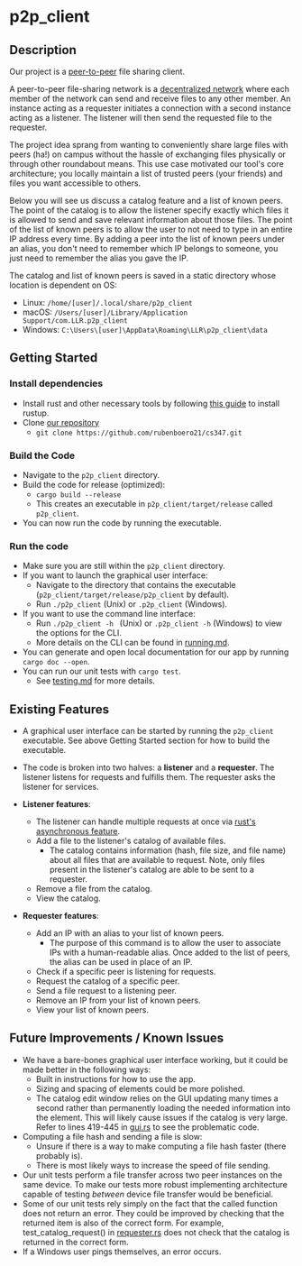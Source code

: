 # p2p_client

## Description
Our project is a [peer-to-peer](https://en.wikipedia.org/wiki/Peer-to-peer) file sharing client.

A peer-to-peer file-sharing network is a [decentralized network](https://en.wikipedia.org/wiki/Decentralized_web) where each member of the network can send and receive files to any other member. An instance acting as a requester initiates a connection with a second instance acting as a listener. The listener will then send the requested file to the requester.

The project idea sprang from wanting to conveniently share large files with peers (ha!) on campus without the hassle of exchanging files physically or through other roundabout means. This use case motivated our tool's core architecture; you locally maintain a list of trusted peers (your friends) and files you want accessible to others. 

Below you will see us discuss a catalog feature and a list of known peers. The point of the catalog is to allow the listener specify exactly which files it is allowed to send and save relevant information about those files. The point of the list of known peers is to allow the user to not need to type in an entire IP address every time. By adding a peer into the list of known peers under an alias, you don't need to remember which IP belongs to someone, you just need to remember the alias you gave the IP.

The catalog and list of known peers is saved in a static directory whose location is dependent on OS:
- Linux: `/home/[user]/.local/share/p2p_client`
- macOS: `/Users/[user]/Library/Application Support/com.LLR.p2p_client`
- Windows: `C:\Users\[user]\AppData\Roaming\LLR\p2p_client\data`

## Getting Started
### Install dependencies
- Install rust and other necessary tools by following [this guide](https://doc.rust-lang.org/book/ch01-01-installation.html) to install rustup.
- Clone [our repository](https://github.com/rubenboero21/cs347)
  - `git clone https://github.com/rubenboero21/cs347.git`

### Build the Code
- Navigate to the `p2p_client` directory.
- Build the code for release (optimized):
  - `cargo build --release`
  - This creates an executable in `p2p_client/target/release` called `p2p_client`.
- You can now run the code by running the executable.

### Run the code
- Make sure you are still within the `p2p_client` directory.
- If you want to launch the graphical user interface:
  - Navigate to the directory that contains the executable (`p2p_client/target/release/p2p_client` by default).
  - Run `./p2p_client` (Unix) or `.p2p_client` (Windows).
- If you want to use the command line interface:
  - Run `./p2p_client -h ` (Unix) or `.p2p_client -h` (Windows) to view the options for the CLI.
  - More details on the CLI can be found in [running.md](https://github.com/rubenboero21/cs347/blob/main/doc/running.md).
- You can generate and open local documentation for our app by running `cargo doc --open`.
- You can run our unit tests with `cargo test`. 
  - See [testing.md](https://github.com/rubenboero21/cs347/blob/main/doc/testing.md) for more details.

## Existing Features
- A graphical user interface can be started by running the `p2p_client` executable. See above Getting Started section for how to build the executable.
- The code is broken into two halves: a **listener** and a **requester**. The listener listens for requests and fulfills them. The requester asks the listener for services. 
- **Listener features**:
  - The listener can handle multiple requests at once via [rust's asynchronous feature](https://rust-lang.github.io/async-book/).
  - Add a file to the listener's catalog of available files.
    - The catalog contains information (hash, file size, and file name) about all files that are available to request. Note, only files present in the listener's catalog are able to be sent to a requester.
  - Remove a file from the catalog.
  - View the catalog.

- **Requester features**:
  - Add an IP with an alias to your list of known peers.
    - The purpose of this command is to allow the user to associate IPs with a human-readable alias. Once added to the list of peers, the alias can be used in place of an IP.
  - Check if a specific peer is listening for requests.
  - Request the catalog of a specific peer.
  - Send a file request to a listening peer.
  - Remove an IP from your list of known peers.
  - View your list of known peers.

## Future Improvements / Known Issues
- We have a bare-bones graphical user interface working, but it could be made better in the following ways:
  - Built in instructions for how to use the app.
  - Sizing and spacing of elements could be more polished.
  - The catalog edit window relies on the GUI updating many times a second rather than permanently loading the needed information into the element. This will likely cause issues if the catalog is very large. Refer to lines 419-445 in [gui.rs](https://github.com/rubenboero21/cs347/blob/main/p2p_client/src/gui.rs) to see the problematic code.
- Computing a file hash and sending a file is slow:
  - Unsure if there is a way to make computing a file hash faster (there probably is).
  - There is most likely ways to increase the speed of file sending.
- Our unit tests perform a file transfer across two peer instances on the same device. To make our tests more robust implementing architecture capable of testing *between* device file transfer would be beneficial.
- Some of our unit tests rely simply on the fact that the called function does not return an error. They could be improved by checking that the returned item is also of the correct form. For example, test_catalog_request() in [requester.rs](https://github.com/rubenboero21/cs347/blob/main/p2p_client/src/requester.rs) does not check that the catalog is returned in the correct form. 
- If a Windows user pings themselves, an error occurs.
